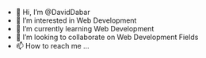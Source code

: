 - 👋 Hi, I’m @DavidDabar
- 👀 I’m interested in Web Development
- 🌱 I’m currently learning Web Development
- 💞️ I’m looking to collaborate on Web Development Fields
- 📫 How to reach me ...

<!---
DavidDabar/DavidDabar is a ✨ special ✨ repository because its `README.md` (this file) appears on your GitHub profile.
You can click the Preview link to take a look at your changes.
--->

